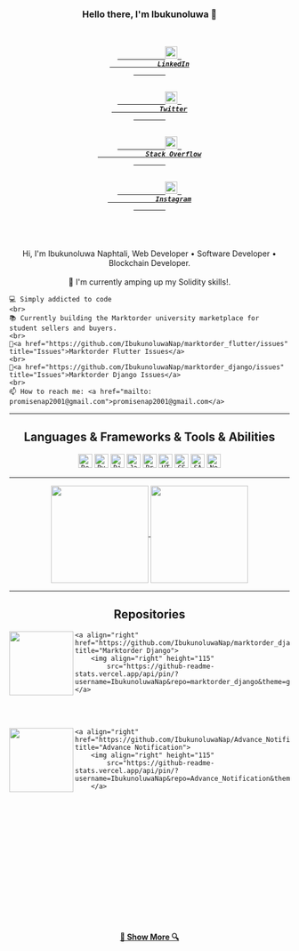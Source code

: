<h3 align="center">Hello there, I'm Ibukunoluwa 👋</h3>
<h5 align="center">
    <code>
        <a href="https://www.linkedin.com/in/ibukunoluwanap/" title="LinkedIn Profile">
            <img width="22" src="https://github.com/zumrudu-anka/zumrudu-anka/blob/master/images/linkedin.svg"> 
            LinkedIn
        </a>
    </code>
    <code>
        <a href="https://twitter.com/ibukunoluwanap" title="Twitter Profile">
            <img width="22" src="https://play-lh.googleusercontent.com/wIf3HtczQDjHzHuu7vezhqNs0zXAG85F7VmP7nhsTxO3OHegrVXlqIh_DWBYi86FTIGk"> 
            Twitter
        </a>
    </code>
    <code>
        <a href="https://stackoverflow.com/users/13787785/ibukunoluwa-naphtali" title="Stack Overflow Profile">
            <img width="22" src="https://github.com/zumrudu-anka/zumrudu-anka/blob/master/images/stackoverflow.svg"> 
            Stack Overflow
        </a>
    </code>
    <code>
        <a href="https://www.instagram.com/ibukunoluwanap/" title="Instagram Profile">
            <img width="22" src="https://github.com/zumrudu-anka/zumrudu-anka/blob/master/images/instagram.svg"> 
            Instagram
        </a>
    </code>
</h5>

<br>

<p align="center">
    Hi, I'm Ibukunoluwa Naphtali, Web Developer • Software Developer • Blockchain Developer.
    <br>
    <br>
    🔬 I'm currently amping up my Solidity skills!.
    <br>

    💻 Simply addicted to code
    <br>
    📚 Currently building the Marktorder university marketplace for student sellers and buyers.
    <br>
    💬<a href="https://github.com/IbukunoluwaNap/marktorder_flutter/issues" title="Issues">Marktorder Flutter Issues</a>
    <br>
    💬<a href="https://github.com/IbukunoluwaNap/marktorder_django/issues" title="Issues">Marktorder Django Issues</a>
    <br>
    📫 How to reach me: <a href="mailto: promisenap2001@gmail.com">promisenap2001@gmail.com</a>
</p>

<hr>

<h2 align="center">Languages & Frameworks & Tools & Abilities</h2>

<p align="center">
    <code><img title="React" height="25" src="https://github.com/zumrudu-anka/zumrudu-anka/blob/master/images/react-original.svg"></code>
    <code><img title="Python" height="25" src="https://github.com/zumrudu-anka/zumrudu-anka/blob/master/images/python-original.svg"></code>
    <code><img title="Django" height="25" src="https://github.com/zumrudu-anka/zumrudu-anka/blob/master/images/django.png"></code>
    <code><img title="Javascript" height="25" src="https://github.com/zumrudu-anka/zumrudu-anka/blob/master/images/javascript.svg"></code>
    <code><img title="Problem Solving" height="25" src="https://github.com/zumrudu-anka/zumrudu-anka/blob/master/images/problemSolving.png"></code>
    <code><img title="HTML5" height="25" src="https://github.com/zumrudu-anka/zumrudu-anka/blob/master/images/html5.svg"></code>
    <code><img title="CSS" height="25" src="https://github.com/zumrudu-anka/zumrudu-anka/blob/master/images/css.svg"></code>
    <code><img title="SASS" height="25" src="https://github.com/zumrudu-anka/zumrudu-anka/blob/master/images/sass.svg"></code>
    <code><img title="Nodejs" height="25" src="https://upload.wikimedia.org/wikipedia/commons/thumb/d/d9/Node.js_logo.svg/1200px-Node.js_logo.svg.png"></code>
</p>

<hr>

<p align=center>
    <a href="https://github.com/anuraghazra/github-readme-stats" title="Go to Source">
        <img height=175 align="center" src="https://github-readme-stats.vercel.app/api?username=IbukunoluwaNap&show_icons=true&theme=gotham">
    </a>
    <a href="https://github.com/anuraghazra/github-readme-stats">
        <img height=175 align="center" src="https://github-readme-stats.vercel.app/api/top-langs/?username=IbukunoluwaNap&hide=c%23,powershell,java&title_color=2aa889&text_color=99d1ce&icon_color=2bbc8a&bg_color=0c1014&langs_count=8&layout=compact" />
    </a>
</p>

<hr>

<h2 align="center">Repositories</h2>

<p width="100%" align="center">
    <a align="left" href="https://github.com/IbukunoluwaNap/marktorder_flutter" title="Marktorder Flutter"><img align="left"
            height="115"
            src="https://github-readme-stats.vercel.app/api/pin/?username=IbukunoluwaNap&repo=marktorder_flutter&theme=gotham"></a>

    <a align="right" href="https://github.com/IbukunoluwaNap/marktorder_django" title="Marktorder Django">
        <img align="right" height="115"
            src="https://github-readme-stats.vercel.app/api/pin/?username=IbukunoluwaNap&repo=marktorder_django&theme=gotham">
    </a>
</p>

<br>
<br>
<p width="100%" align="center">
    <a align="left" href="https://github.com/IbukunoluwaNap/big-family-360" title="Big Family 360">
        <img align="left" height="115"
            src="https://github-readme-stats.vercel.app/api/pin/?username=IbukunoluwaNap&repo=big-family-360&theme=gotham">
        </a>

    <a align="right" href="https://github.com/IbukunoluwaNap/Advance_Notification" title="Advance Notification">
        <img align="right" height="115"
            src="https://github-readme-stats.vercel.app/api/pin/?username=IbukunoluwaNap&repo=Advance_Notification&theme=gotham">
        </a>
</p>

<br><br><br><br><br><br><br><br><br><br><br><br><br>

<h4 align="center">
    <a href="https://github.com/IbukunoluwaNap?tab=repositories" title="Show Repositories">
        🔎 Show More
        🔍
    </a>
</h4>

